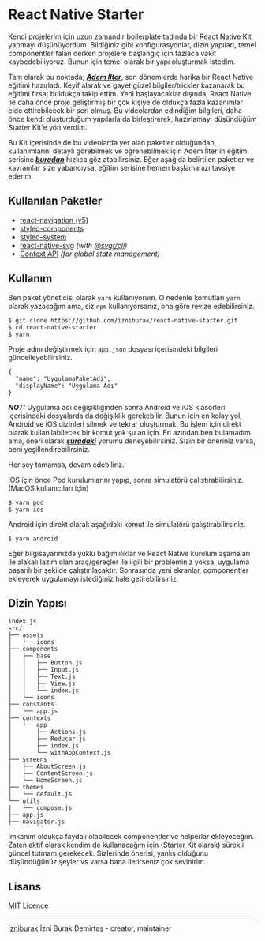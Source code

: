 # React Native Starter

Kendi projelerim için uzun zamandır boilerplate tadında bir React Native Kit yapmayı düşünüyordum. Bildiğiniz gibi konfigurasyonlar, dizin yapıları, temel componentler falan derken projelere başlangıç için fazlaca vakit kaybedebiliyoruz. Bunun için temel olarak bir yapı oluşturmak istedim.

Tam olarak bu noktada; **_[Adem İlter](https://github.com/ademilter)_**, son dönemlerde harika bir React Native eğitimi hazırladı. Keyif alarak ve gayet güzel bilgiler/trickler kazanarak bu eğitimi fırsat buldukça takip ettim. Yeni başlayacaklar dışında, React Native ile daha önce proje geliştirmiş bir çok kişiye de oldukça fazla kazanımlar elde ettirebilecek bir seri olmuş. Bu videolardan edindiğim bilgileri, daha önce kendi oluşturduğum yapılarla da birleştirerek, hazırlamayı düşündüğüm Starter Kit'e yön verdim.

Bu Kit içerisinde de bu videolarda yer alan paketler olduğundan, kullanımlarını detaylı görebilmek ve öğrenebilmek için Adem İlter'in eğitim serisine **_[buradan](https://www.youtube.com/playlist?list=PLadt0EaV4m3CWiofBOml0r95OmhiM6I6v)_** hızlıca göz atabilirsiniz. Eğer aşağıda belirtilen paketler ve kavramlar size yabancıysa, eğitim serisine hemen başlamanızı tavsiye ederim.

## Kullanılan Paketler

- [react-navigation (v5)](https://reactnavigation.org/)
- [styled-components](https://styled-components.com/)
- [styled-system](https://styled-system.com/)
- [react-native-svg](https://github.com/react-native-community/react-native-svg) _(with [@svgr/cli](https://react-svgr.com/))_
- [Context API](https://reactjs.org/docs/context.html) _(for global state management)_

## Kullanım

Ben paket yöneticisi olarak `yarn` kullanıyorum. O nedenle komutları `yarn` olarak yazacağım ama, siz `npm` kullanıyorsanız, ona göre revize edebilirsiniz.

```
$ git clone https://github.com/izniburak/react-native-starter.git
$ cd react-native-starter
$ yarn
```

Proje adını değiştirmek için `app.json` dosyası içerisindeki bilgileri güncelleyebilirsiniz.

```
{
  "name": "UygulamaPaketAdi",
  "displayName": "Uygulama Adı"
}
```

**_NOT:_** Uygulama adı değişikliğinden sonra Android ve iOS klasörleri içerisindeki dosyalarda da değişiklik gerekebilir. Bunun için en kolay yol, Android ve iOS dizinleri silmek ve tekrar oluşturmak. Bu işlem için direkt olarak kullanılabilecek bir komut yok şu an için. En azından ben bulamadım ama, öneri olarak **_[şuradaki](https://github.com/react-native-community/cli/issues/808#issuecomment-543207588)_** yorumu deneyebilirsiniz. Sizin bir öneriniz varsa, beni yeşillendirebilirsiniz.

Her şey tamamsa, devam edebiliriz.

iOS için önce Pod kurulumlarını yapıp, sonra simulatörü çalıştırabilirsiniz. (MacOS kullanıcıları için)

```
$ yarn pod
$ yarn ios
```

Android için direkt olarak aşağıdaki komut ile simulatörü çalıştırabilirsiniz.

```
$ yarn android
```

Eğer bilgisayarınızda yüklü bağımlılıklar ve React Native kurulum aşamaları ile alakalı lazım olan araç/gereçler ile ilgili bir probleminiz yoksa, uygulama başarılı bir şekilde çalıştırılacaktır. Sonrasında yeni ekranlar, componentler ekleyerek uygulamayı istediğiniz hale getirebilirsiniz.

## Dizin Yapısı

```
index.js
src/
├── assets
│   └── icons
├── components
│   ├── base
│   │   ├── Button.js
│   │   ├── Input.js
│   │   ├── Text.js
│   │   ├── View.js
│   │   └── index.js
│   └── icons
├── constants
│   └── app.js
├── contexts
│   └── app
│       ├── Actions.js
│       ├── Reducer.js
│       ├── index.js
│       └── withAppContext.js
├── screens
│   ├── AboutScreen.js
│   ├── ContentScreen.js
│   └── HomeScreen.js
├── themes
│   └── default.js
└── utils
|   └── compose.js
├── app.js
├── navigator.js
```

İmkanım oldukça faydalı olabilecek componentler ve helperlar ekleyeceğim. Zaten aktif olarak kendim de kullanacağım için (Starter Kit olarak) sürekli güncel tutmam gerekecek. Sizlerinde önerisi, yanlış olduğunu düşündüğünüz şeyler vs varsa bana iletirseniz çok sevinirim.

## Lisans

[MIT Licence](http://opensource.org/licenses/MIT)

---

[izniburak](https://github.com/izniburak) İzni Burak Demirtaş - creator, maintainer
